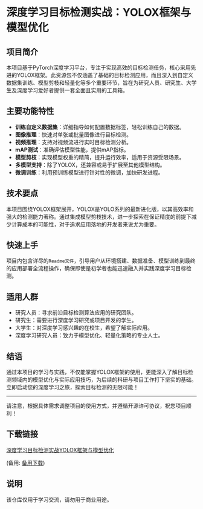 # 深度学习目标检测实战：YOLOX框架与模型优化

## 项目简介

本项目基于PyTorch深度学习平台，专注于实现高效的目标检测任务，核心采用先进的YOLOX框架。此资源包不仅涵盖了基础的目标检测应用，而且深入到自定义数据集训练、模型剪枝和轻量化等多个重要环节，旨在为研究人员、研究生、大学生及深度学习爱好者提供一套全面且实用的工具箱。

## 主要功能特性

- **训练自定义数据集**：详细指导如何配置数据标签，轻松训练自己的数据。
- **图像推理**：快速对单张或批量图像进行目标检测。
- **视频推理**：支持对视频流进行实时目标检测分析。
- **mAP测试**：准确评估模型性能，提供mAP指标。
- **模型剪枝**：实现模型权重的精简，提升运行效率，适用于资源受限场景。
- **多模型支持**：除了YOLOX，还兼容或易于扩展至其他模型结构。
- **微调训练**：利用预训练模型进行针对性的微调，加快研发进程。

## 技术要点

本项目围绕YOLOX框架展开，YOLOX是YOLO系列的最新进化版，以其高效率和强大的检测能力著称。通过集成模型剪枝技术，进一步探索在保证精度的前提下减少计算成本的可能性，对于追求应用落地的开发者来说尤为重要。

## 快速上手

项目内包含详尽的`Readme文件`，引导用户从环境搭建、数据准备、模型训练到最终的应用部署全流程操作，确保即使是初学者也能迅速融入并实践深度学习目标检测。

## 适用人群

- 研究人员：寻求前沿目标检测算法应用的研究团队。
- 研究生：需要进行深度学习研究或项目开发的学生。
- 大学生：对深度学习感兴趣的在校生，希望了解实际应用。
- 深度学习研究人员：致力于模型优化、轻量化策略的专业人士。

## 结语

通过本项目的学习与实践，不仅能掌握YOLOX框架的使用，更能深入了解目标检测领域内的模型优化与实际应用技巧，为后续的科研与项目工作打下坚实的基础。立即启动您的深度学习之旅，探索目标检测的无限可能！

---

请注意，根据具体需求调整项目的使用方式，并遵循开源许可协议，祝您项目顺利！

## 下载链接
[深度学习目标检测实战YOLOX框架与模型优化](https://pan.quark.cn/s/84372b8a9a5d) 

(备用: [备用下载](https://pan.baidu.com/s/1evvYkY-qx_Znpibjd5W4AA?pwd=1234))

## 说明

该仓库仅用于学习交流，请勿用于商业用途。

